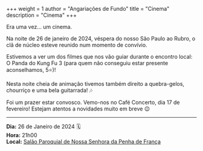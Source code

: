 +++
weight = 1
author = "Angariações de Fundo"
title = "Cinema"
description = "Cinema"
+++

Era uma vez... um cinema.

Na noite de 26 de janeiro de 2024, véspera do nosso São Paulo ao Rubro, o clã de núcleo esteve reunido num momento de convívio.

Estivemos a ver um dos filmes que nos vão guiar durante o encontro local: O Panda do Kung Fu 3 (para quem não conseguiu estar presente aconselhamos, 5⭐)!

Nesta noite cheia de animação tivemos também direito a quebra-gelos, chourriço e uma bela guitarrada! 🎶

Foi um prazer estar convosco. Vemo-nos no Café Concerto, dia 17 de fevereiro!
Estejam atentos a novidades muito em breve 😉

---

**Dia:** 26 de Janeiro de 2024 🗓️ \
**Hora:** 21h00 \
**Local:** [Salão Paroquial de Nossa Senhora da Penha de França](https://maps.app.goo.gl/5UpepuxJ5T41kN6B9)

